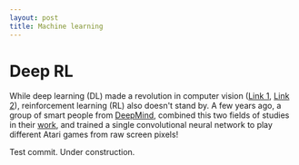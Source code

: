 ```yaml
---
layout: post
title: Machine learning
---
```


# Deep RL

While deep learning (DL) made a revolution in computer vision (<a href="https://papers.nips.cc/paper/4824-imagenet-classification-with-deep-convolutional-neural-networks.pdf">Link 1</a>, <a href="https://arxiv.org/pdf/1512.03385v1.pdf">Link 2</a>), reinforcement learning (RL) also doesn't stand by. A few years ago, a group of smart people from <a href="https://deepmind.com/">DeepMind</a>, combined this two fields of studies in their <a href="http://arxiv.org/abs/1312.5602">work</a>, and trained a single convolutional neural network to play different Atari games from raw screen pixels! 

Test commit. Under construction.